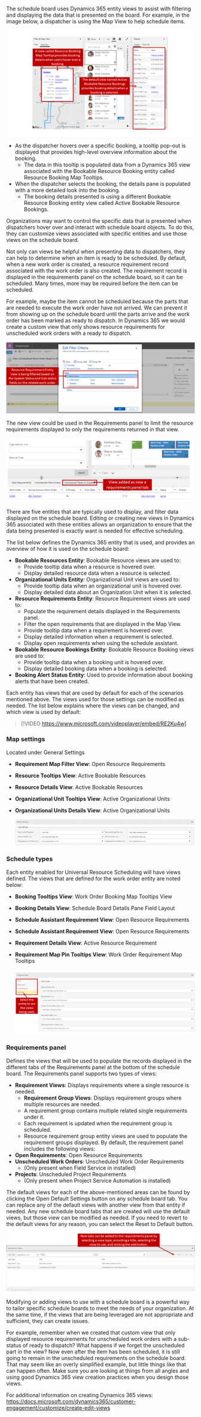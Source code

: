 The schedule board uses Dynamics 365 entity views to assist with filtering and displaying the data that is presented on the board. For example, in the image below, a dispatcher is using the Map View to help schedule items.

![schedule board](../media/csb-unit3-1.png)

-   As the dispatcher hovers over a specific booking, a tooltip pop-out is displayed that provides high-level overview information about the booking.
    -   The data in this tooltip is populated data from a Dynamics 365 view associated with the Bookable Resource Booking entity called Resource Booking Map Tooltips.
-   When the dispatcher selects the booking, the details pane is populated with a more detailed look into the booking.
    -   The booking details presented is using a different Bookable Resource Booking entity view called Active Bookable Resource Bookings.

Organizations may want to control the specific data that is presented when dispatchers hover over and interact with schedule board objects. To do this, they can customize views associated with specific entities and use those views on the schedule board.

Not only can views be helpful when presenting data to dispatchers, they can help to determine when an item is ready to be scheduled. By default, when a new work order is created, a resource requirement record associated with the work order is also created. The requirement record is displayed in the requirements panel on the schedule board, so it can be scheduled. Many times, more may be required before the item can be scheduled.

For example, maybe the item cannot be scheduled because the parts that are needed to execute the work order have not arrived. We can prevent it from showing up on the schedule board until the parts arrive and the work order has been marked as ready to dispatch. In Dynamics 365 we would create a custom view that only shows resource requirements for unscheduled work orders with a ready to dispatch.

![Edit Filter Criteria](../media/csb-unit3-2.png)

The new view could be used in the Requirements panel to limit the resource requirements displayed to only the requirements returned in that view.

![Requirements Panel Tab added](../media/csb-unit3-3.png)

There are five entities that are typically used to display, and filter data displayed on the schedule board. Editing or creating new views in Dynamics 365 associated with these entities allows an organization to ensure that the data being presented is exactly want is needed for effective scheduling.

The list below defines the Dynamics 365 entity that is used, and
provides an overview of how it is used on the schedule board:

-   **Bookable Resources Entity**: Bookable Resource views are used to:
    -   Provide tooltip data when a resource is hovered over.
    -   Display detailed resource data when a resource is selected.
-   **Organizational Units Entity**: Organizational Unit views are used to:
    -   Provide tooltip data when an organizational unit is hovered over.
    -   Display detailed data about an Organization Unit when it is selected.
-   **Resource Requirements Entity**: Resource Requirement views are used to:
    -   Populate the requirement details displayed in the Requirements panel.
    -   Filter the open requirements that are displayed in the Map View.
    -   Provide tooltip data when a requirement is hovered over.
    -   Display detailed information when a requirement is selected.
    -   Display open requirements when using the schedule assistant.
-   **Bookable Resource Bookings Entity**: Bookable Resource Booking views are used to:
    -   Provide tooltip data when a booking unit is hovered over.
    -   Display detailed booking data when a booking is selected.
-   **Booking Alert Status Entity**: Used to provide information about booking alerts that have been created.

Each entity has views that are used by default for each of the scenarios mentioned above. The views used for those settings can be modified as needed. The list below explains where the views can be changed, and which view is used by default:

> [!VIDEO https://www.microsoft.com/videoplayer/embed/RE2Ku4w]


### Map settings
Located under General Settings
- **Requirement Map Filter View**: Open Resource Requirements
- **Resource Tooltips View**: Active Bookable Resources
- **Resource Details View**: Active Bookable Resources
- **Organizational Unit Tooltips View**: Active Organizational Units
- **Organizational Units Details View**: Active Organizational Units

  ![Map Settings](../media/csb-unit3-4.png)

### Schedule types
Each entity enabled for Universal Resource Scheduling will have views defined. The views that are defined for the work order entity are noted below:

- **Booking Tooltips View**: Work Order Booking Map Tooltips View
- **Booking Details View**: Schedule Board Details Pane Field Layout
- **Schedule Assistant Requirement View**: Open Resource Requirements
- **Schedule Assistant Requirement View**: Open Resource Requirements
- **Requirement Details View**: Active Resource Requirement
- **Requirement Map Pin Tooltips View**: Work Order Requirement Map Tooltips

  ![Schedule Types:](../media/csb-unit3-5.png)

### Requirements panel
Defines the views that will be used to populate the records displayed in the different tabs of the Requirements panel at the bottom of the schedule board. The Requirements panel supports two types of views:
- **Requirement Views**: Displays requirements where a single resource is needed.
	-  **Requirement Group Views**: Displays requirement groups where multiple resources are needed.
	-   A requirement group contains multiple related single requirements under it.
	-   Each requirement is updated when the requirement group is scheduled.
	-   Resource requirement group entity views are used to populate the requirement groups displayed. By default, the requirement panel includes the following views:
-  **Open Requirements**: Open Resource Requirements
-  **Unscheduled Work Orders**: Unscheduled Work Order Requirements
	- (Only present when Field Service in installed)
-  **Projects**: Unscheduled Project Requirements
	- (Only present when Project Service Automation is installed)

The default views for each of the above-mentioned areas can be found by clicking the Open Default Settings button on any schedule board tab. You can replace any of the default views with another view from that entity if needed. Any new schedule board tabs that are created will use the default views, but those view can be modified as needed. If you need to revert to the default views for any reason, you can select the Reset to Default button.

![Requirements Panel](../media/csb-unit3-6.png)

Modifying or adding views to use with a schedule board is a powerful way to tailor specific schedule boards to meet the needs of your organization. At the same time, if the views that are being leveraged are not appropriate and sufficient, they can create issues.

For example, remember when we created that custom view that only displayed resource requirements for unscheduled work orders with a sub-status of ready to dispatch? What happens if we forget the
unscheduled part in the view? Now even after the item has been scheduled, it is still going to remain in the unscheduled requirements on the schedule board. That may seem like an overly simplified example,
but little things like that can happen often. Make sure you are looking at things from all angles and using good Dynamics 365 view creation practices when you design those views.

For additional information on creating Dynamics 365 views:
<https://docs.microsoft.com/dynamics365/customer-engagement/customize/create-edit-views>

